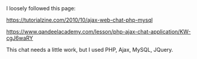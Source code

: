 ##

I loosely followed this page:

https://tutorialzine.com/2010/10/ajax-web-chat-php-mysql

https://www.qandeelacademy.com/lesson/php-ajax-chat-application/KW-cgJ6waRY

This chat needs a little work, but I used PHP, Ajax, MySQL, JQuery.


